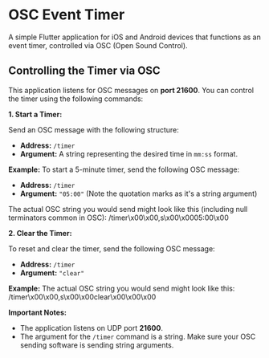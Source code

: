 # OSC Event Timer

A simple Flutter application for iOS and Android devices that functions as an event timer, controlled via OSC (Open Sound Control).

## Controlling the Timer via OSC

This application listens for OSC messages on **port 21600**. You can control the timer using the following commands:

**1. Start a Timer:**

   Send an OSC message with the following structure:

   *   **Address:** `/timer`
   *   **Argument:** A string representing the desired time in `mm:ss` format.

   **Example:** To start a 5-minute timer, send the following OSC message:

   *   **Address:** `/timer`
   *   **Argument:** `"05:00"` (Note the quotation marks as it's a string argument)

   The actual OSC string you would send might look like this (including null terminators common in OSC): /timer\x00\x00,s\x00\x0005:00\x00


**2. Clear the Timer:**

To reset and clear the timer, send the following OSC message:

*   **Address:** `/timer`
*   **Argument:** `"clear"`

**Example:** The actual OSC string you would send might look like this: /timer\x00\x00,s\x00\x00clear\x00\x00\x00


**Important Notes:**

*   The application listens on UDP port **21600**.
*   The argument for the `/timer` command is a string. Make sure your OSC sending software is sending string arguments.
